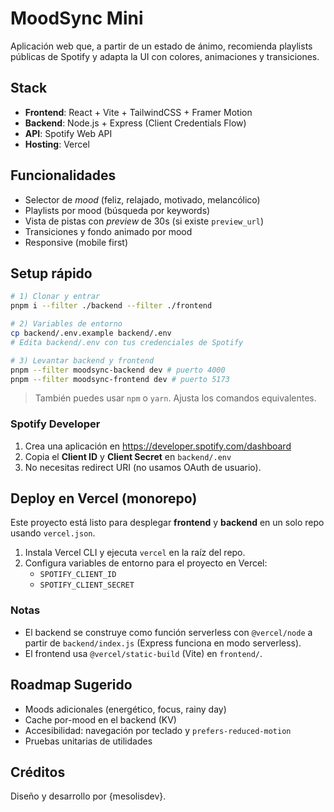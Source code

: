 
# MoodSync Mini

Aplicación web que, a partir de un estado de ánimo, recomienda playlists públicas de Spotify y adapta la UI con colores, animaciones y transiciones.

## Stack
- **Frontend**: React + Vite + TailwindCSS + Framer Motion
- **Backend**: Node.js + Express (Client Credentials Flow)
- **API**: Spotify Web API
- **Hosting**: Vercel

## Funcionalidades
- Selector de _mood_ (feliz, relajado, motivado, melancólico)
- Playlists por mood (búsqueda por keywords)
- Vista de pistas con _preview_ de 30s (si existe `preview_url`)
- Transiciones y fondo animado por mood
- Responsive (mobile first)

## Setup rápido

```bash
# 1) Clonar y entrar
pnpm i --filter ./backend --filter ./frontend

# 2) Variables de entorno
cp backend/.env.example backend/.env
# Edita backend/.env con tus credenciales de Spotify

# 3) Levantar backend y frontend
pnpm --filter moodsync-backend dev # puerto 4000
pnpm --filter moodsync-frontend dev # puerto 5173
```

> También puedes usar `npm` o `yarn`. Ajusta los comandos equivalentes.

### Spotify Developer
1. Crea una aplicación en https://developer.spotify.com/dashboard
2. Copia el **Client ID** y **Client Secret** en `backend/.env`
3. No necesitas redirect URI (no usamos OAuth de usuario).

## Deploy en Vercel (monorepo)

Este proyecto está listo para desplegar **frontend** y **backend** en un solo repo usando `vercel.json`.

1. Instala Vercel CLI y ejecuta `vercel` en la raíz del repo.
2. Configura variables de entorno para el proyecto en Vercel:
   - `SPOTIFY_CLIENT_ID`
   - `SPOTIFY_CLIENT_SECRET`

### Notas
- El backend se construye como función serverless con `@vercel/node` a partir de `backend/index.js` (Express funciona en modo serverless).
- El frontend usa `@vercel/static-build` (Vite) en `frontend/`.

## Roadmap Sugerido
- Moods adicionales (energético, focus, rainy day)
- Cache por-mood en el backend (KV)
- Accesibilidad: navegación por teclado y `prefers-reduced-motion`
- Pruebas unitarias de utilidades

## Créditos
Diseño y desarrollo por {mesolisdev}.